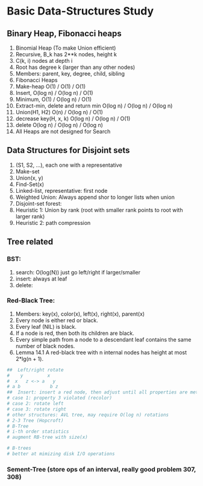 # Basic Data-Structures Study

## Binary Heap, Fibonacci heaps
 1. Binomial Heap (To make Union efficient)
 2. Recursive, B_k has 2**k nodes, height k
 3. C(k, i) nodes at depth i
 4. Root has degree k (larger than any other nodes)
 5. Members: parent, key, degree, child, sibling
 6. Fibonacci Heaps
 7. Make-heap O(1) / O(1) / O(1)
 8. Insert, O(log n) / O(log n) / O(1)
 9. Minimum, O(1) / O(log n) / O(1)
 10. Extract-min, delete and return min O(log n) / O(log n) / O(log n)
 11. Union(H1, H2) O(n) / O(log n) / O(1)
 12. decrease key(H, x, k) O(log n) / O(log n) / O(1)
 13. delete O(log n) / O(log n) / O(log n)
 14. All Heaps are not designed for Search

## Data Structures for Disjoint sets
 1. (S1, S2, ...), each one with a representative
 2. Make-set
 3. Union(x, y)
 4. Find-Set(x)
 5. Linked-list, representative: first node
 6. Weighted Union: Always append shor to longer lists when union
 7. Disjoint-set forest:
 8. Heuristic 1: Union by rank (root with smaller rank points to root with larger rank)
 9. Heuristic 2: path compression

## Tree related
### BST:
  1. search: O(log(N)) just go left/right if larger/smaller
  2. insert: always at leaf
  3. delete:

### Red-Black Tree:
 1. Members: key(x), color(x), left(x), right(x), parent(x)
 2. Every node is either red or black.
 3. Every leaf (NIL) is black.
 4. If a node is red, then both its children are black.
 5. Every simple path from a node to a descendant leaf contains the same number of black nodes.
 6. Lemma 14.1 A red-black tree with n internal nodes has height at most 2*lg(n + 1).
```python
##  Left/right rotate
#    y         x
#  x   z <-> a   y
# a b           b z
##  Insert: insert a red node, then adjust until all properties are met
# case 1: property 3 violated (recolor)
# case 2: rotate left
# case 3: rotate right
# other structures: AVL tree, may require O(log n) rotations
# 2-3 Tree (Hopcroft)
# B-Tree
# i-th order statistics
# augment RB-tree with size(x)

# B-trees
# better at mimizing disk I/O operations
```
### Sement-Tree (store ops of an interval, really good problem 307, 308)